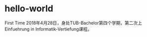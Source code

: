 # hello-world
First Time
2018年4月28日，身处TUB-Bachelor第四个学期，第二次上Einfuehrung in Informatik-Vertiefung课程。
